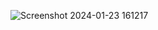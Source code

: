 ![Screenshot 2024-01-23 161217](https://github.com/RV2915/IncreaseDecrease-Btn-Js/assets/146526270/aad81d39-f4fa-46d4-a43f-c7216ae74f1a)
